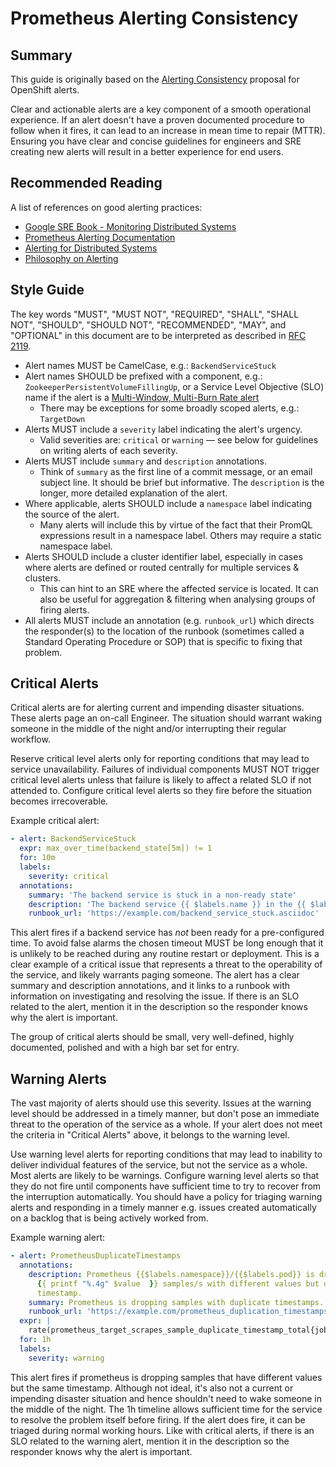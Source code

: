 # Prometheus Alerting Consistency

## Summary

This guide is originally based on the [Alerting Consistency][1] proposal for OpenShift alerts.

Clear and actionable alerts are a key component of a smooth operational experience. If an alert doesn't have a proven documented procedure to follow when it fires, it can lead to an increase in mean time to repair (MTTR).
Ensuring you have clear and concise guidelines for engineers and SRE creating new alerts will result in a better experience for end users.

## Recommended Reading

A list of references on good alerting practices:

* [Google SRE Book - Monitoring Distributed Systems][2]
* [Prometheus Alerting Documentation][3]
* [Alerting for Distributed Systems][4]
* [Philosophy on Alerting][5]

## Style Guide

The key words "MUST", "MUST NOT", "REQUIRED", "SHALL", "SHALL NOT", "SHOULD", "SHOULD NOT", "RECOMMENDED", "MAY", and "OPTIONAL" in this document are to be interpreted as described in [RFC 2119](https://datatracker.ietf.org/doc/html/rfc2119).

* Alert names MUST be CamelCase, e.g.: `BackendServiceStuck`
* Alert names SHOULD be prefixed with a component, e.g.: `ZookeeperPersistentVolumeFillingUp`, or a Service Level Objective (SLO) name if the alert is a [Multi-Window, Multi-Burn Rate alert](https://sre.google/workbook/alerting-on-slos/#6-multiwindow-multi-burn-rate-alerts)
  * There may be exceptions for some broadly scoped alerts, e.g.: `TargetDown`
* Alerts MUST include a `severity` label indicating the alert's urgency.
  * Valid severities are: `critical` or `warning` — see below for
    guidelines on writing alerts of each severity.
* Alerts MUST include `summary` and `description` annotations.
  * Think of `summary` as the first line of a commit message, or an email
    subject line.  It should be brief but informative.  The `description` is the
    longer, more detailed explanation of the alert.
* Where applicable, alerts SHOULD include a `namespace` label indicating the source of the alert.
  * Many alerts will include this by virtue of the fact that their PromQL
    expressions result in a namespace label.  Others may require a static
    namespace label.
* Alerts SHOULD include a cluster identifier label, especially in cases where alerts are defined or routed centrally for multiple services & clusters.
  * This can hint to an SRE where the affected service is located. It can also be useful for aggregation & filtering when analysing groups of firing alerts.
* All alerts MUST include an annotation (e.g. `runbook_url`) which directs the responder(s) to the location of the runbook (sometimes called a Standard Operating Procedure or SOP) that is specific to fixing that problem.

## Critical Alerts

Critical alerts are for alerting current and impending disaster situations.  These alerts page an on-call Engineer.  The situation should warrant waking someone in the middle of the night and/or interrupting their regular workflow.

Reserve critical level alerts only for reporting conditions that may lead to service unavailability.
Failures of individual components MUST NOT trigger critical level alerts unless that failure is likely to affect a related SLO if not attended to.
Configure critical level alerts so they fire before the situation becomes irrecoverable.

Example critical alert:

```yaml
- alert: BackendServiceStuck
  expr: max_over_time(backend_state[5m]) != 1
  for: 10m
  labels:
    severity: critical
  annotations:
    summary: 'The backend service is stuck in a non-ready state'
    description: 'The backend service {{ $labels.name }} in the {{ $labels.namespace }} namespace, managed by operator {{ $labels.pod }} has been in a non-ready state for 10 minutes'
    runbook_url: 'https://example.com/backend_service_stuck.asciidoc'
```

This alert fires if a backend service has *not* been ready for a pre-configured time. To avoid false alarms the chosen timeout MUST be long enough that it is unlikely to be reached during any routine restart or deployment. 
This is a clear example of a critical issue that represents a threat to the operability of the service, and likely warrants paging someone.
The alert has a clear summary and description annotations, and it links to a runbook with information on investigating and resolving the issue.
If there is an SLO related to the alert, mention it in the description so the responder knows why the alert is important.

The group of critical alerts should be small, very well-defined, highly documented, polished and with a high bar set for entry.

## Warning Alerts

The vast majority of alerts should use this severity.
Issues at the warning level should be addressed in a timely manner, but don't pose an immediate threat to the operation of the service as a whole.
If your alert does not meet the criteria in "Critical Alerts" above, it belongs to the warning level.

Use warning level alerts for reporting conditions that may lead to inability to deliver individual features of the service, but not the service as a whole.
Most alerts are likely to be warnings.
Configure warning level alerts so that they do not fire until components have sufficient time to try to recover from the interruption automatically.
You should have a policy for triaging warning alerts and responding in a timely manner e.g. issues created automatically on a backlog that is being actively worked from.

Example warning alert:

```yaml
- alert: PrometheusDuplicateTimestamps
  annotations:
    description: Prometheus {{$labels.namespace}}/{{$labels.pod}} is dropping
      {{ printf "%.4g" $value  }} samples/s with different values but duplicated
      timestamp.
    summary: Prometheus is dropping samples with duplicate timestamps.
    runbook_url: 'https://example.com/prometheus_duplication_timestamps.asciidoc'
  expr: |
    rate(prometheus_target_scrapes_sample_duplicate_timestamp_total{job=~"prometheus-k8s|prometheus-user-workload"}[5m]) > 0
  for: 1h
  labels:
    severity: warning
```

This alert fires if prometheus is dropping samples that have different values but the same timestamp.
Although not ideal, it's also not a current or impending disaster situation and hence shouldn't need to wake someone in the middle of the night.
The 1h timeline allows sufficient time for the service to resolve the problem itself before firing.
If the alert does fire, it can be triaged during normal working hours.
Like with critical alerts, if there is an SLO related to the warning alert, mention it in the description so the responder knows why the alert is important.

[1]: https://github.com/openshift/enhancements/blob/master/enhancements/monitoring/alerting-consistency.md
[2]: https://sre.google/sre-book/monitoring-distributed-systems/
[3]: https://prometheus.io/docs/practices/alerting/
[4]: https://www.usenix.org/sites/default/files/conference/protected-files/srecon16europe_slides_rabenstein.pdf
[5]: https://docs.google.com/document/d/199PqyG3UsyXlwieHaqbGiWVa8eMWi8zzAn0YfcApr8Q/edit